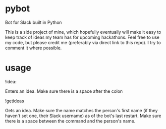 # pybot
Bot for Slack built in Python

This is a side project of mine, which hopefully eventually will make it easy to keep track of ideas my team has for upcoming hackathons.
Feel free to use my code, but please credit me (preferably via direct link to this repo). I try to comment it where possible.

# usage

!idea: <text>

Enters an idea. Make sure there is a space after the colon


!getideas <name>

Gets an idea. Make sure the name matches the person's first name (if they haven't set one, their Slack username) as of the bot's last restart.
Make sure there is a space between the command and the person's name.

